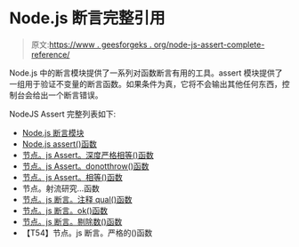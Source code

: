 # Node.js 断言完整引用

> 原文:[https://www . geesforgeks . org/node-js-assert-complete-reference/](https://www.geeksforgeeks.org/node-js-assert-complete-reference/)

Node.js 中的断言模块提供了一系列对函数断言有用的工具。assert 模块提供了一组用于验证不变量的断言函数。如果条件为真，它将不会输出其他任何东西，控制台会给出一个断言错误。

NodeJS Assert 完整列表如下:

*   [Node.js 断言模块](https://www.geeksforgeeks.org/node-js-assert-module/)
*   [Node.js assert()函数](https://www.geeksforgeeks.org/node-js-assert-function/)
*   [节点。js Assert。深度严格相等()函数](https://www.geeksforgeeks.org/node-js-assert-deepstrictequal-function/)
*   [节点。js Assert。donotthrow()函数](https://www.geeksforgeeks.org/node-js-assert-doesnotthrow-function/)
*   [节点。js Assert。相等()函数](https://www.geeksforgeeks.org/node-js-assert-equal-function/)
*   节点。射流研究…函数
*   [节点。js 断言。注释 qual()函数](https://www.geeksforgeeks.org/node-js-assert-notequal-function/)
*   [节点。js 断言。ok()函数](https://www.geeksforgeeks.org/node-js-assert-ok-function/)
*   [节点。js 断言。剔除数()函数](https://www.geeksforgeeks.org/node-js-assert-rejects-function/)
*   【T54】节点。js 断言。严格的()函数